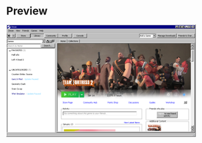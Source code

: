 # Preview

![Main Window](https://github.com/ricewind012/win95-themes/raw/master/img/steam/main-window.png)
